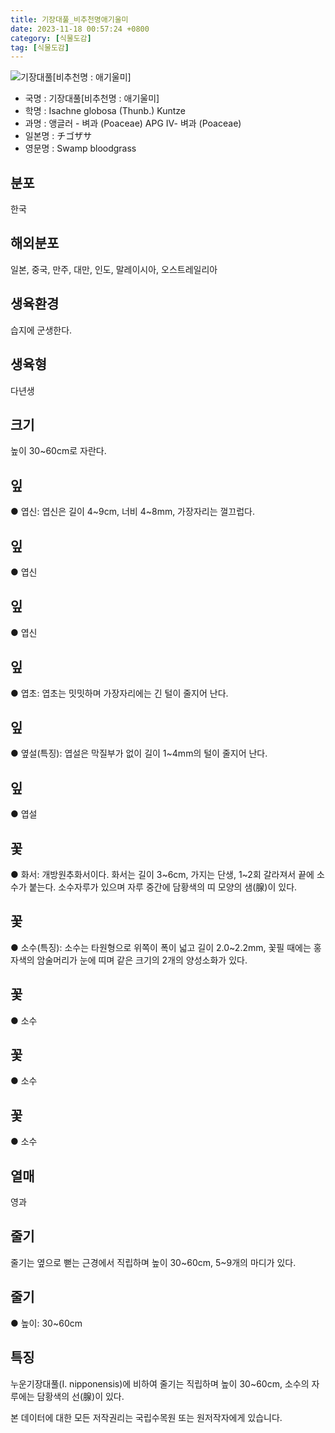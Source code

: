```yaml
---
title: 기장대풀_비추천명애기울미
date: 2023-11-18 00:57:24 +0800
category: [식물도감]
tag: [식물도감]
---
```




![기장대풀[비추천명 : 애기울미]](/fileUpload/plants/basic/Gramineae/Isachne/14527/14527_1_th2.jpg)
- 국명 : 기장대풀[비추천명 : 애기울미]
- 학명 : Isachne globosa (Thunb.) Kuntze
- 과명 : 앵글러 - 벼과 (Poaceae) APG Ⅳ- 벼과 (Poaceae)
- 일본명 : チゴザサ
- 영문명 : Swamp bloodgrass


## 분포
한국
## 해외분포
일본, 중국, 만주, 대만, 인도, 말레이시아, 오스트레일리아
## 생육환경
습지에 군생한다.
## 생육형
다년생
## 크기
높이 30~60cm로 자란다.
## 잎
● 엽신: 엽신은 길이 4~9cm, 너비 4~8mm, 가장자리는 껄끄럽다.
## 잎
● 엽신
## 잎
● 엽신
## 잎
● 엽초: 엽초는 밋밋하며 가장자리에는 긴 털이 줄지어 난다.
## 잎
● 옆설(특징): 엽설은 막질부가 없이 길이 1~4mm의 털이 줄지어 난다.
## 잎
● 엽설
## 꽃
● 화서: 개방원추화서이다. 화서는 길이 3~6cm, 가지는 단생, 1~2회 갈라져서 끝에 소수가 붙는다. 소수자루가 있으며 자루 중간에 담황색의 띠 모양의 샘(腺)이 있다.
## 꽃
● 소수(특징): 소수는 타원형으로 위쪽이 폭이 넓고 길이 2.0~2.2mm, 꽃필 때에는 홍자색의 암술머리가 눈에 띠며 같은 크기의 2개의 양성소화가 있다.
## 꽃
● 소수
## 꽃
● 소수
## 꽃
● 소수
## 열매
영과
## 줄기
줄기는 옆으로 뻗는 근경에서 직립하며 높이 30~60cm, 5~9개의 마디가 있다.
## 줄기
● 높이: 30~60cm
## 특징
누운기장대풀(I. nipponensis)에 비하여 줄기는 직립하며 높이 30~60cm, 소수의 자루에는 담황색의 선(腺)이 있다.






본 데이터에 대한 모든 저작권리는 국립수목원 또는 원저작자에게 있습니다.
